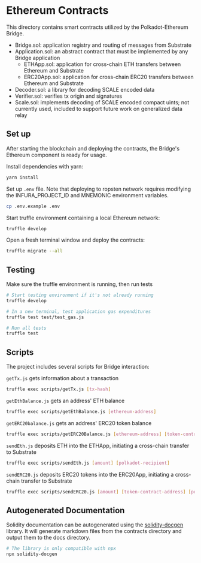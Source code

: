 # Ethereum Contracts

This directory contains smart contracts utilized by the Polkadot-Ethereum Bridge.

- Bridge.sol: application registry and routing of messages from Substrate
- Application.sol: an abstract contract that must be implemented by any Bridge application
    - ETHApp.sol: application for cross-chain ETH transfers between Ethereum and Substrate
    - ERC20App.sol: application for cross-chain ERC20 transfers between Ethereum and Substrate
- Decoder.sol: a library for decoding SCALE encoded data
- Verifier.sol: verifies tx origin and signatures
- Scale.sol: implements decoding of SCALE encoded compact uints; not currently used, included to support future work on generalized data relay

## Set up

After starting the blockchain and deploying the contracts, the Bridge's Ethereum component is ready for usage.

Install dependencies with yarn:

```bash
yarn install
```

Set up `.env` file. Note that deploying to ropsten network requires modifying the INFURA_PROJECT_ID and MNEMONIC environment variables.

```bash
cp .env.example .env
```

Start truffle environment containing a local Ethereum network:

```bash
truffle develop
```

Open a fresh terminal window and deploy the contracts:

```bash
truffle migrate --all
```

## Testing

Make sure the truffle environment is running, then run tests

```bash
# Start testing environment if it's not already running
truffle develop

# In a new terminal, test application gas expenditures
truffle test test/test_gas.js

# Run all tests
truffle test
```

## Scripts


The project includes several scripts for Bridge interaction:

`getTx.js` gets information about a transaction

``` bash
truffle exec scripts/getTx.js [tx-hash]
```

`getEthBalance.js` gets an address' ETH balance

``` bash
truffle exec scripts/getEthBalance.js [ethereum-address]
```

`getERC20balance.js` gets an address' ERC20 token balance

``` bash
truffle exec scripts/getERC20Balance.js [ethereum-address] [token-contract-address]
```

`sendEth.js` deposits ETH into the ETHApp, initiating a cross-chain transfer to Substrate

``` bash
truffle exec scripts/sendEth.js [amount] [polkadot-recipient]
```

`sendERC20.js` deposits ERC20 tokens into the ERC20App, initiating a cross-chain transfer to Substrate

``` bash
truffle exec scripts/sendERC20.js [amount] [token-contract-address] [polkadot-recipient]
```


## Autogenerated Documentation

Solidity documentation can be autogenerated using the [solidity-docgen](https://github.com/OpenZeppelin/solidity-docgen) library. It will generate markdown files from the contracts directory and output them to the docs directory.

```bash
# The library is only compatible with npx
npx solidity-docgen
```
